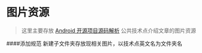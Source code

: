图片资源
====================================
> 这里主要存放 [Android 开源项目源码解析](https://github.com/android-cn/android-open-project-analysis) 公共技术点介绍文章的图片资源

####添加规范
新建子文件夹存放现相关图片，以技术点英文名为文件夹名

